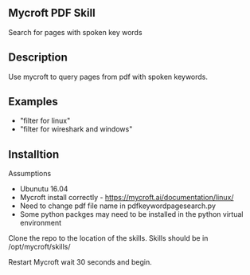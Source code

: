 ## Mycroft PDF Skill
Search for pages with spoken key words

## Description 
Use mycroft to query pages from pdf with spoken keywords.

## Examples 
* "filter for linux"
* "filter for wireshark and windows"



## Installtion 

Assumptions  

* Ubunutu 16.04
* Mycroft install correctly - https://mycroft.ai/documentation/linux/
* Need to change  pdf file name in pdfkeywordpagesearch.py
* Some python packges may need to be installed in the python virtual environment 

Clone the repo to the location of the skills. Skills should be in /opt/mycroft/skills/

Restart Mycroft wait 30 seconds and begin.

